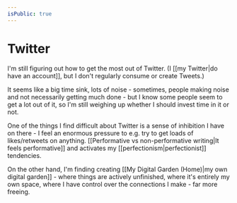 ```yaml
---
isPublic: true
---
```


# Twitter

I'm still figuring out how to get the most out of Twitter. (I [[my Twitter|do have an account]], but I don't regularly consume or create Tweets.)

It seems like a big time sink, lots of noise - sometimes, people making noise and not necessarily getting much done - but I know some people seem to get a lot out of it, so I'm still weighing up whether I should invest time in it or not.

One of the things I find difficult about Twitter is a sense of inhibition I have on there - I feel an enormous pressure to e.g. try to get loads of likes/retweets on anything. [[Performative vs non-performative writing|It feels performative]] and activates my [[perfectionism|perfectionist]] tendencies.

On the other hand, I'm finding creating [[My Digital Garden (Home)|my own digital garden]] - where things are actively unfinished, where it's entirely my own space, where I have control over the connections I make - far more freeing.